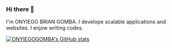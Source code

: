 ### Hi there 👋
I'm ONYIEGO BRIAN GOMBA.
I develope scalable applications and websites. I enjow writing codes.

[![ONYIEGOGOMBA's GitHub stats](https://github-readme-stats.vercel.app/api?username=ONYIEGOGOMBA)](https://github.com/ONYIEGOGOMBA/github-readme-stats)
